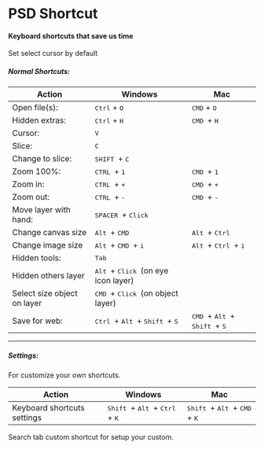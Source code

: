 PSD Shortcut
=========

#### Keyboard shortcuts that save us time

Set select cursor by default

##### Normal Shortcuts:

Action | Windows | Mac
---- | ---- | ----
Open file(s): | <kbd>Ctrl</kbd> + <kbd>O</kbd> | <kbd>CMD</kbd> + <kbd>O</kbd>
Hidden extras: | <kbd>Ctrl</kbd> + <kbd>H</kbd> | <kbd> CMD </kbd> + <kbd> H </kbd>
Cursor:  | <kbd> V </kbd> |
Slice: | <kbd> C </kbd> |
Change to slice: | <kbd> SHIFT </kbd> + <kbd> C </kbd> |
Zoom 100%: | <kbd> CTRL </kbd> + <kbd> 1 </kbd> | <kbd> CMD </kbd> + <kbd> 1 </kbd>
Zoom in: | <kbd> CTRL </kbd> + <kbd> + </kbd> | <kbd> CMD </kbd> + <kbd> + </kbd>
Zoom out:  | <kbd> CTRL </kbd> + <kbd> - </kbd> | <kbd> CMD </kbd> + <kbd> - </kbd>
Move layer with hand: | <kbd> SPACER </kbd> + <kbd> Click </kbd>
Change canvas size | <kbd> Alt </kbd> + <kbd> CMD </kbd> | <kbd> Alt </kbd> + <kbd> Ctrl </kbd>
Change image size | <kbd> Alt </kbd> + <kbd> CMD </kbd> + <kbd> i </kbd> | <kbd> Alt </kbd> + <kbd> Ctrl </kbd> + <kbd> i </kbd>
Hidden tools: | <kbd> Tab </kbd>
Hidden others layer | <kbd> Alt </kbd> + <kbd> Click </kbd> (on eye icon layer)
Select size object on layer | <kbd> CMD </kbd> + <kbd> Click </kbd> (on object layer)
Save for web: | <kbd> Ctrl </kbd> + <kbd> Alt </kbd> + <kbd> Shift </kbd> + <kbd> S </kbd> | <kbd> CMD </kbd> + <kbd> Alt </kbd> + <kbd> Shift </kbd> + <kbd> S </kbd>

________________


##### Settings:
For customize your own shortcuts.

Action | Windows | Mac
---- | ---- | ----
Keyboard shortcuts settings | <kbd> Shift </kbd> + <kbd> Alt </kbd> + <kbd> Ctrl </kbd> + <kbd> K </kbd> | <kbd> Shift </kbd> + <kbd> Alt </kbd> + <kbd> CMD </kbd> + <kbd> K </kbd>
Search tab custom shortcut for setup your custom.
